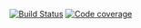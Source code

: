 [![Build Status](https://travis-ci.com/PabRod/phdtools.svg?branch=master)](https://travis-ci.com/PabRod/phdtools)
[![Code coverage](https://codecov.io/gh/PabRod/phdtools/graph/badge.svg)](https://codecov.io/gh/PabRod/phdtools)
